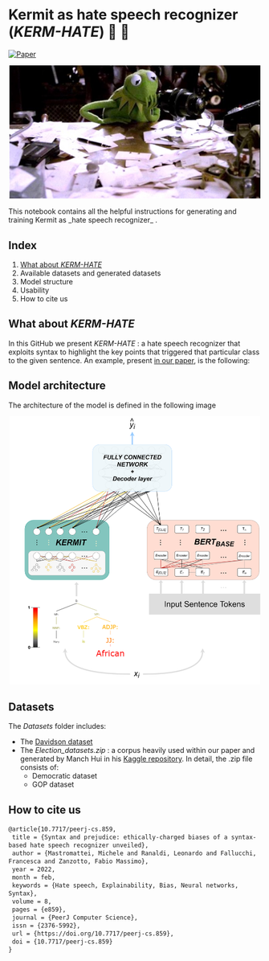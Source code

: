 # Kermit as hate speech recognizer (_KERM-HATE_) :frog: :cursing_face:
[![Paper](https://img.shields.io/badge/paper-PeerJ-blue)](https://peerj.com/articles/cs-859/)
<p align="center">
<img src="./imgs/kermit.jpg" width="500"/>
</p>
This notebook contains all the helpful instructions for generating and training Kermit as _hate speech recognizer_ .

## Index
1. [What about _KERM-HATE_](#what-about-_kerm-hate_)
2. Available datasets and generated datasets
3. Model structure
4. Usability
5. How to cite us

## What about _KERM-HATE_
In this GitHub we present _KERM-HATE_ : a hate speech recognizer that exploits syntax to highlight the key points that triggered that particular class to the given sentence.
An example, present [in our paper](https://peerj.com/articles/cs-859/), is the following:

## Model architecture
The architecture of the model is defined in the following image

<p align="center">
<img src="./imgs/architecture.png" width="500"/>
</p>

## Datasets
The _Datasets_ folder includes:
- The [Davidson dataset](https://ojs.aaai.org/index.php/ICWSM/article/view/14955)
- The _Election_datasets.zip_ : a corpus heavily used within our paper and generated by Manch Hui in his [Kaggle repository](https://www.kaggle.com/manchunhui/us-election-2020-tweets/metadata).
In detail, the .zip file consists of:
  - Democratic dataset
  - GOP dataset    

## How to cite us
```
@article{10.7717/peerj-cs.859,
 title = {Syntax and prejudice: ethically-charged biases of a syntax-based hate speech recognizer unveiled},
 author = {Mastromattei, Michele and Ranaldi, Leonardo and Fallucchi, Francesca and Zanzotto, Fabio Massimo},
 year = 2022,
 month = feb,
 keywords = {Hate speech, Explainability, Bias, Neural networks, Syntax},
 volume = 8,
 pages = {e859},
 journal = {PeerJ Computer Science},
 issn = {2376-5992},
 url = {https://doi.org/10.7717/peerj-cs.859},
 doi = {10.7717/peerj-cs.859}
}
```
